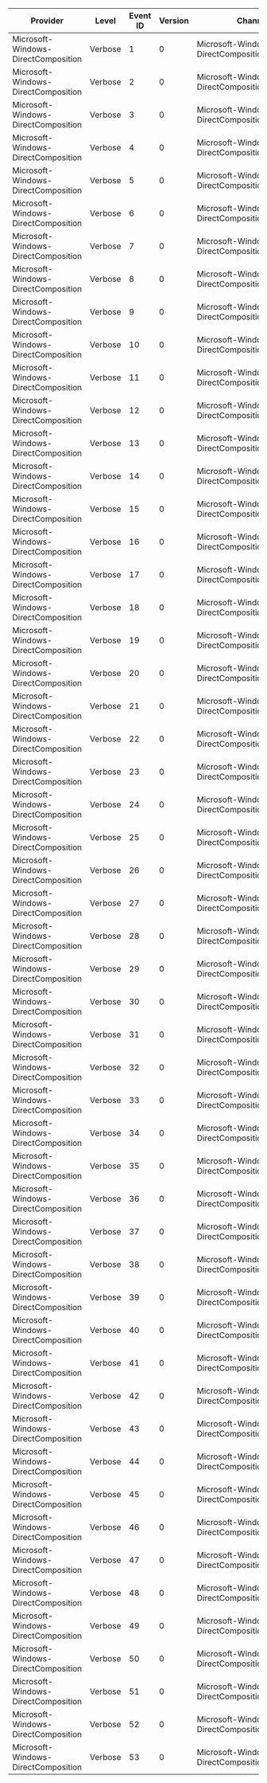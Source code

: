 Provider                             |  Level    |  Event ID  |  Version  |  Channel                                         |  Task                                 |  Opcode  |  Keyword                                  |  Message
-------------------------------------|-----------|------------|-----------|--------------------------------------------------|---------------------------------------|----------|-------------------------------------------|---------
Microsoft-Windows-DirectComposition  |  Verbose  |  1         |  0        |  Microsoft-Windows-DirectComposition/Diagnostic  |  RESOURCE_CREATION                    |          |  DCompBasic                               |
Microsoft-Windows-DirectComposition  |  Verbose  |  2         |  0        |  Microsoft-Windows-DirectComposition/Diagnostic  |  BEGIN_DRAW                           |  Start   |  DCompBasic DCompMemory                   |
Microsoft-Windows-DirectComposition  |  Verbose  |  3         |  0        |  Microsoft-Windows-DirectComposition/Diagnostic  |  BEGIN_DRAW                           |  Stop    |  DCompBasic                               |
Microsoft-Windows-DirectComposition  |  Verbose  |  4         |  0        |  Microsoft-Windows-DirectComposition/Diagnostic  |  END_DRAW                             |  Start   |  DCompBasic                               |
Microsoft-Windows-DirectComposition  |  Verbose  |  5         |  0        |  Microsoft-Windows-DirectComposition/Diagnostic  |  END_DRAW                             |  Stop    |  DCompBasic                               |
Microsoft-Windows-DirectComposition  |  Verbose  |  6         |  0        |  Microsoft-Windows-DirectComposition/Diagnostic  |  TRIM                                 |  Start   |  DCompBasic DCompMemory                   |
Microsoft-Windows-DirectComposition  |  Verbose  |  7         |  0        |  Microsoft-Windows-DirectComposition/Diagnostic  |  TRIM                                 |  Stop    |  DCompBasic                               |
Microsoft-Windows-DirectComposition  |  Verbose  |  8         |  0        |  Microsoft-Windows-DirectComposition/Diagnostic  |  RESIZE                               |  Start   |  DCompBasic DCompMemory                   |
Microsoft-Windows-DirectComposition  |  Verbose  |  9         |  0        |  Microsoft-Windows-DirectComposition/Diagnostic  |  RESIZE                               |  Stop    |  DCompBasic                               |
Microsoft-Windows-DirectComposition  |  Verbose  |  10        |  0        |  Microsoft-Windows-DirectComposition/Diagnostic  |  UPDATE_TOKEN                         |  Start   |  DCompBasic                               |
Microsoft-Windows-DirectComposition  |  Verbose  |  11        |  0        |  Microsoft-Windows-DirectComposition/Diagnostic  |  UPDATE_TOKEN                         |  Stop    |  DCompBasic                               |
Microsoft-Windows-DirectComposition  |  Verbose  |  12        |  0        |  Microsoft-Windows-DirectComposition/Diagnostic  |  SUSPEND_DRAW                         |  Start   |  DCompBasic                               |
Microsoft-Windows-DirectComposition  |  Verbose  |  13        |  0        |  Microsoft-Windows-DirectComposition/Diagnostic  |  SUSPEND_DRAW                         |  Stop    |  DCompBasic                               |
Microsoft-Windows-DirectComposition  |  Verbose  |  14        |  0        |  Microsoft-Windows-DirectComposition/Diagnostic  |  RESUME_DRAW                          |  Start   |  DCompBasic                               |
Microsoft-Windows-DirectComposition  |  Verbose  |  15        |  0        |  Microsoft-Windows-DirectComposition/Diagnostic  |  RESUME_DRAW                          |  Stop    |  DCompBasic                               |
Microsoft-Windows-DirectComposition  |  Verbose  |  16        |  0        |  Microsoft-Windows-DirectComposition/Diagnostic  |  ATLAS_ALLOCATE                       |          |  DCompDiagnostic DCompMemory              |
Microsoft-Windows-DirectComposition  |  Verbose  |  17        |  0        |  Microsoft-Windows-DirectComposition/Diagnostic  |  ATLAS_FREE                           |          |  DCompDiagnostic DCompMemory              |
Microsoft-Windows-DirectComposition  |  Verbose  |  18        |  0        |  Microsoft-Windows-DirectComposition/Diagnostic  |  ATLAS_ENTRY_ALLOCATE                 |          |  DCompDiagnostic DCompMemory              |
Microsoft-Windows-DirectComposition  |  Verbose  |  19        |  0        |  Microsoft-Windows-DirectComposition/Diagnostic  |  ATLAS_ENTRY_FREE                     |          |  DCompDiagnostic DCompMemory              |
Microsoft-Windows-DirectComposition  |  Verbose  |  20        |  0        |  Microsoft-Windows-DirectComposition/Diagnostic  |  ATLAS_UTILIZATION                    |          |  DCompDiagnostic DCompMemory              |
Microsoft-Windows-DirectComposition  |  Verbose  |  21        |  0        |  Microsoft-Windows-DirectComposition/Diagnostic  |  SCROLL                               |  Start   |  DCompBasic                               |
Microsoft-Windows-DirectComposition  |  Verbose  |  22        |  0        |  Microsoft-Windows-DirectComposition/Diagnostic  |  SCROLL                               |  Stop    |  DCompBasic                               |
Microsoft-Windows-DirectComposition  |  Verbose  |  23        |  0        |  Microsoft-Windows-DirectComposition/Diagnostic  |  DEVICE_CREATE                        |          |  DCompDiagnostic DCompMemory              |
Microsoft-Windows-DirectComposition  |  Verbose  |  24        |  0        |  Microsoft-Windows-DirectComposition/Diagnostic  |  DEVICE_DESTROY                       |          |  DCompDiagnostic DCompMemory              |
Microsoft-Windows-DirectComposition  |  Verbose  |  25        |  0        |  Microsoft-Windows-DirectComposition/Diagnostic  |  DEVICE_COMMIT                        |          |  DCompDiagnostic DCompMemory              |
Microsoft-Windows-DirectComposition  |  Verbose  |  26        |  0        |  Microsoft-Windows-DirectComposition/Diagnostic  |  ATLAS_USE_INFO                       |          |  DCompDiagnostic DCompMemory              |
Microsoft-Windows-DirectComposition  |  Verbose  |  27        |  0        |  Microsoft-Windows-DirectComposition/Diagnostic  |  ATLAS_ENTRY_MARK_FOR_DISPOSE         |          |  DCompDiagnostic DCompMemory              |
Microsoft-Windows-DirectComposition  |  Verbose  |  28        |  0        |  Microsoft-Windows-DirectComposition/Diagnostic  |  ATLAS_ENTRY_MARK_AVAILABLE           |          |  DCompDiagnostic DCompMemory              |
Microsoft-Windows-DirectComposition  |  Verbose  |  29        |  0        |  Microsoft-Windows-DirectComposition/Diagnostic  |  ATLAS_ENTRY_REUSE                    |          |  DCompDiagnostic DCompMemory              |
Microsoft-Windows-DirectComposition  |  Verbose  |  30        |  0        |  Microsoft-Windows-DirectComposition/Diagnostic  |  RESOURCE_RELEASE                     |          |  DCompBasic                               |
Microsoft-Windows-DirectComposition  |  Verbose  |  31        |  0        |  Microsoft-Windows-DirectComposition/Diagnostic  |  CREATE_CLUMP                         |          |  DCompDiagnostic DCompMemory              |
Microsoft-Windows-DirectComposition  |  Verbose  |  32        |  0        |  Microsoft-Windows-DirectComposition/Diagnostic  |  DESTROY_CLUMP                        |          |  DCompDiagnostic DCompMemory              |
Microsoft-Windows-DirectComposition  |  Verbose  |  33        |  0        |  Microsoft-Windows-DirectComposition/Diagnostic  |  PUSH_DOWN                            |  Start   |  DCompDiagnostic DCompMemory              |
Microsoft-Windows-DirectComposition  |  Verbose  |  34        |  0        |  Microsoft-Windows-DirectComposition/Diagnostic  |  PUSH_DOWN                            |  Stop    |  DCompDiagnostic DCompMemory              |
Microsoft-Windows-DirectComposition  |  Verbose  |  35        |  0        |  Microsoft-Windows-DirectComposition/Diagnostic  |  RECLUMP                              |  Start   |  DCompDiagnostic DCompMemory              |
Microsoft-Windows-DirectComposition  |  Verbose  |  36        |  0        |  Microsoft-Windows-DirectComposition/Diagnostic  |  RECLUMP                              |  Stop    |  DCompDiagnostic DCompMemory              |
Microsoft-Windows-DirectComposition  |  Verbose  |  37        |  0        |  Microsoft-Windows-DirectComposition/Diagnostic  |  VIRTUAL_SURFACE_COUNTERS             |          |  DCompDiagnostic DCompMemory              |
Microsoft-Windows-DirectComposition  |  Verbose  |  38        |  0        |  Microsoft-Windows-DirectComposition/Diagnostic  |  CAP_ALLOCATION_STATS                 |          |  DCompDiagnostic DCompMemory              |
Microsoft-Windows-DirectComposition  |  Verbose  |  39        |  0        |  Microsoft-Windows-DirectComposition/Diagnostic  |  CAP_RELEASE_SURFACE                  |          |  DCompDiagnostic DCompMemory              |
Microsoft-Windows-DirectComposition  |  Verbose  |  40        |  0        |  Microsoft-Windows-DirectComposition/Diagnostic  |  BLOCK_FOR_EXCESSIVE_PENDING          |  Start   |  DCompDiagnostic DCompMemory              |
Microsoft-Windows-DirectComposition  |  Verbose  |  41        |  0        |  Microsoft-Windows-DirectComposition/Diagnostic  |  BLOCK_FOR_EXCESSIVE_PENDING          |  Stop    |  DCompDiagnostic DCompMemory              |
Microsoft-Windows-DirectComposition  |  Verbose  |  42        |  0        |  Microsoft-Windows-DirectComposition/Diagnostic  |  OFFER_RECLAIM                        |          |  DCompMemory OfferReclaim                 |
Microsoft-Windows-DirectComposition  |  Verbose  |  43        |  0        |  Microsoft-Windows-DirectComposition/Diagnostic  |  OFFER_RECLAIM                        |          |  DCompMemory OfferReclaim                 |
Microsoft-Windows-DirectComposition  |  Verbose  |  44        |  0        |  Microsoft-Windows-DirectComposition/Diagnostic  |  CAP_MAXIMUM                          |  Start   |  DCompDiagnostic DCompMemory              |
Microsoft-Windows-DirectComposition  |  Verbose  |  45        |  0        |  Microsoft-Windows-DirectComposition/Diagnostic  |  CAP_MAXIMUM                          |  Stop    |  DCompDiagnostic DCompMemory              |
Microsoft-Windows-DirectComposition  |  Verbose  |  46        |  0        |  Microsoft-Windows-DirectComposition/Diagnostic  |  CREATE_SHARED_MEMORY_SECTION         |          |  DCompDiagnostic DCompSharedMemory        |
Microsoft-Windows-DirectComposition  |  Verbose  |  47        |  0        |  Microsoft-Windows-DirectComposition/Diagnostic  |  DESTROY_SHARED_MEMORY_SECTION        |          |  DCompDiagnostic DCompSharedMemory        |
Microsoft-Windows-DirectComposition  |  Verbose  |  48        |  0        |  Microsoft-Windows-DirectComposition/Diagnostic  |  ALLOCATE_FROM_SHARED_MEMORY_SECTION  |          |  DCompDiagnostic DCompSharedMemory        |
Microsoft-Windows-DirectComposition  |  Verbose  |  49        |  0        |  Microsoft-Windows-DirectComposition/Diagnostic  |  FREE_FROM_SHARED_MEMORY_SECTION      |          |  DCompDiagnostic DCompSharedMemory        |
Microsoft-Windows-DirectComposition  |  Verbose  |  50        |  0        |  Microsoft-Windows-DirectComposition/Diagnostic  |  ANIMATION_SCENARIO_BEGIN             |          |  DCompDiagnostic DCompAnimationTelemetry  |
Microsoft-Windows-DirectComposition  |  Verbose  |  51        |  0        |  Microsoft-Windows-DirectComposition/Diagnostic  |  ANIMATION_SCENARIO_REFERENCE         |          |  DCompDiagnostic DCompAnimationTelemetry  |
Microsoft-Windows-DirectComposition  |  Verbose  |  52        |  0        |  Microsoft-Windows-DirectComposition/Diagnostic  |  ANIMATION_SCENARIO_UNREFERENCE       |          |  DCompDiagnostic DCompAnimationTelemetry  |
Microsoft-Windows-DirectComposition  |  Verbose  |  53        |  0        |  Microsoft-Windows-DirectComposition/Diagnostic  |  PRIMITIVE_GROUP_UPDATE               |          |  DCompPrimitives                          |